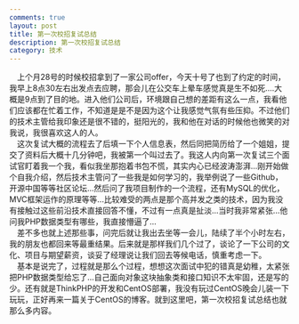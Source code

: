 ```yaml
---
comments: true
layout: post
title: 第一次校招复试总结
description: 第一次校招复试总结
category: 技术
---
```


&emsp;上个月28号的时候校招拿到了一家公司offer，今天十号了也到了约定的时间，我早上8点30左右出发点去应聘，那会儿在公交车上晕车感觉真是生不如死....大概是9点到了目的地。进入他们公司后，环境跟自己想的差距有这么一点，我看他们应该都在忙着工作，不知道是是不是因为这个让我感觉气氛有些压抑。不过他们的技术主管给我印象还是很不错的，挺阳光的，我和他在对话的时候他也微笑的对我说，我很喜欢这人的人。  
&emsp;这次复试大概的流程去了后填一下个人信息表，然后同把简历给了一个姐姐，提交了资料后大概十几分钟吧，我被第一个叫过去了。我这人内向第一次复试三个面试官盯着我一个我，看似我坐那抱着书包不慌，其实内心已经波涛澎湃...刚开始做个自我介绍，然后技术主管问了一些我是如何学习的，我举例说了一些Github，开源中国等等社区论坛...然后问了我项目制作的一个流程，还有MySQL的优化，MVC框架运作的原理等等...比较难受的两点是那个高并发之类的技术，因为我没有接触过这些前沿技术直接回答不懂，不过有一点真是扯淡...当时我非常紧张...他问我PHP数据类型有哪些，我直接懵逼了...  
&emsp;差不多也就上述那些事，问完后就让我出去坐等一会儿，陆续了半个小时左右，我的朋友也都回来等最重结果。后来就是那样我们几个过了，谈论了一下公司的文化、项目与期望薪资，谈妥了经理说让我们回去等候电话，慎重考虑一下。  
&emsp;基本是说完了，过程就是那么个过程，想想这次面试中犯的错真是幼稚，太紧张把PHP数据类型给忘了...自己面向对象这块抽象类和接口知识不太牢固，还是写的少。还有就是ThinkPHP的开发和CentOS部署，我没有玩过CentOS晚会儿装一下玩玩，正好再来一篇关于CentOS的博客。就到这里吧，第一次校招复试总结也就那么多内容。